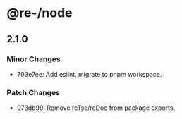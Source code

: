 # @re-/node

## 2.1.0

### Minor Changes

-   793e7ee: Add eslint, migrate to pnpm workspace.

### Patch Changes

-   973db99: Remove reTsc/reDoc from package exports.
